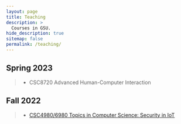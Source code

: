 ```yaml
---
layout: page
title: Teaching
description: >
  Courses in GSU.
hide_description: true
sitemap: false
permalink: /teaching/
---
```

## Spring 2023
> - CSC8720 Advanced Human-Computer Interaction <br> 
## Fall 2022
> - [CSC4980/6980 Topics in Computer Science: Security in IoT](/CSC4980.md) <br>
